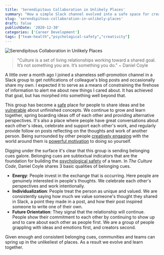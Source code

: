 ```yaml
---
title: 'Serendipitous Collaboration in Unlikely Places'
summary: "How a simple Slack channel evolved into a safe space for creative collaboration and supportive learning."
slug: 'serendipitous-collaboration-in-unlikely-places'
draft: false
publishDate: '2020-12-30'
categories: ['Career Development']
tags: ["team-health","psychological-safety","creativity"]
---
```

![Serendipitous Collaboration in Unlikely Places](images/lego-minifigs-looking-away.jpg#center)

> "Culture is a set of living relationships working toward a shared goal. It’s not something you are. It’s something you do." ~ Daniel Coyle

A little over a month ago I joined a shameless self-promotion channel in a Slack group to get notifications of colleague's blog posts and occasionally share my own. I expected it to serve as a means of constraining the firehose of information to alert me about new things I cared about. It has achieved that goal, but has morphed into something well beyond that.

This group has become a [safe](/blog/2020/12/07/the-importance-of-creating-psychological-safety) place for people to share ideas and be [vulnerable](/blog/2020/12/11/what-mistakes-did-you-make-this-sprint) about unfinished concepts. We continue to grow and learn together, spring boarding ideas off of each other and providing alternative perspectives. It's also a place where people have great conversations about each other's ideas, celebrate and support each other's work, and regularly provide follow on posts reflecting on the thoughts and work of another person. Being surrounded by other people [creatively engaging](/blog/2020/12/01/giving-ourselves-space-to-create) with the world around them is [powerful motivation](/blog/2020/12/23/community-influence-when-building-a-habit) to doing so yourself.

Digging under the surface it's clear that this group is sending belonging cues galore. Belonging cues are subtextual indicators that are the foundation for building the [psychological safety](/blog/2020/12/07/the-importance-of-creating-psychological-safety) of a team. In _The Culture Code_, Daniel Coyle shares 3 basic qualities of belonging cues.

* **Energy**: People invest in the exchange that is occurring. Here people are genuinely interested in people's thoughts. We celebrate each other's perspectives and work intentionally.
* **Individualization**: People treat the person as unique and valued. We are consistently saying how much we value someone's thought they shared in Slack, a point they made in a post, and how their post inspired someone to write one of their own.
* **Future Orientation**: They signal that the relationship will continue. People show their commitment to each other by continuing to show up and to care about each other as people first. We are a group of people grappling with ideas and emotions first, and creators second.

Given enough and consistent belonging cues, communities and teams can spring up in the unlikeliest of places. As a result we evolve and learn together.
